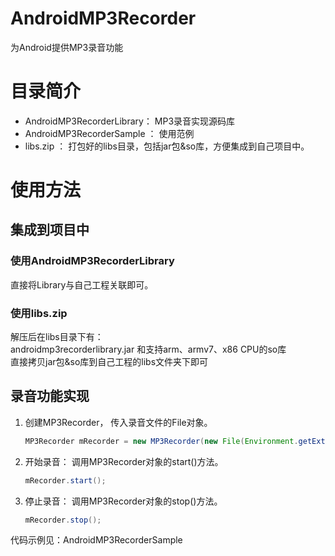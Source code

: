 AndroidMP3Recorder
==================

为Android提供MP3录音功能
# 目录简介
- AndroidMP3RecorderLibrary： MP3录音实现源码库  
- AndroidMP3RecorderSample ： 使用范例  
- libs.zip ： 打包好的libs目录，包括jar包&so库，方便集成到自己项目中。  
# 使用方法
## 集成到项目中
###  使用AndroidMP3RecorderLibrary
直接将Library与自己工程关联即可。
### 使用libs.zip
解压后在libs目录下有：  
androidmp3recorderlibrary.jar 和支持arm、armv7、x86 CPU的so库    
直接拷贝jar包&so库到自己工程的libs文件夹下即可
## 录音功能实现
1. 创建MP3Recorder， 传入录音文件的File对象。 
	```java
	MP3Recorder mRecorder = new MP3Recorder(new File(Environment.getExternalStorageDirectory(),"test.mp3"));
	```
2. 开始录音： 调用MP3Recorder对象的start()方法。
	```java
	mRecorder.start();
	```
3. 停止录音： 调用MP3Recorder对象的stop()方法。
	```java
	mRecorder.stop();
	```

代码示例见：AndroidMP3RecorderSample
